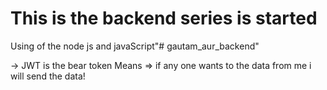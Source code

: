 # This is the backend series is started

Using of the node js and javaScript"# gautam_aur_backend" 


-> JWT is the bear token Means => if any one wants to the data from me i will send the data! 